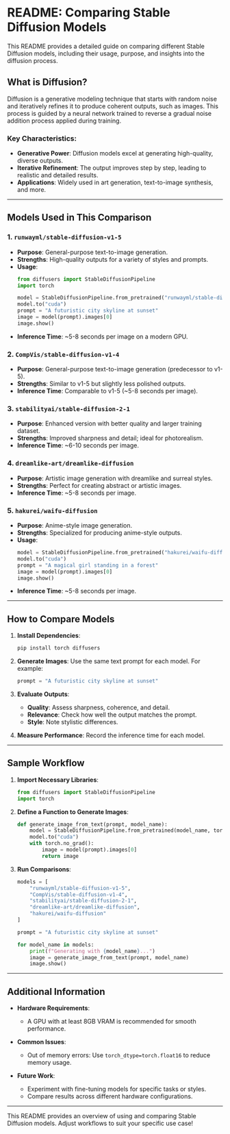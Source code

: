 # README: Comparing Stable Diffusion Models

This README provides a detailed guide on comparing different Stable Diffusion models, including their usage, purpose, and insights into the diffusion process.

## What is Diffusion?
Diffusion is a generative modeling technique that starts with random noise and iteratively refines it to produce coherent outputs, such as images. This process is guided by a neural network trained to reverse a gradual noise addition process applied during training.

### Key Characteristics:
- **Generative Power**: Diffusion models excel at generating high-quality, diverse outputs.
- **Iterative Refinement**: The output improves step by step, leading to realistic and detailed results.
- **Applications**: Widely used in art generation, text-to-image synthesis, and more.

---

## Models Used in This Comparison

### 1. `runwayml/stable-diffusion-v1-5`
- **Purpose**: General-purpose text-to-image generation.
- **Strengths**: High-quality outputs for a variety of styles and prompts.
- **Usage**:
  ```python
  from diffusers import StableDiffusionPipeline
  import torch

  model = StableDiffusionPipeline.from_pretrained("runwayml/stable-diffusion-v1-5", torch_dtype=torch.float16)
  model.to("cuda")
  prompt = "A futuristic city skyline at sunset"
  image = model(prompt).images[0]
  image.show()
  ```
- **Inference Time**: ~5-8 seconds per image on a modern GPU.

### 2. `CompVis/stable-diffusion-v1-4`
- **Purpose**: General-purpose text-to-image generation (predecessor to v1-5).
- **Strengths**: Similar to v1-5 but slightly less polished outputs.
- **Inference Time**: Comparable to v1-5 (~5-8 seconds per image).

### 3. `stabilityai/stable-diffusion-2-1`
- **Purpose**: Enhanced version with better quality and larger training dataset.
- **Strengths**: Improved sharpness and detail; ideal for photorealism.
- **Inference Time**: ~6-10 seconds per image.

### 4. `dreamlike-art/dreamlike-diffusion`
- **Purpose**: Artistic image generation with dreamlike and surreal styles.
- **Strengths**: Perfect for creating abstract or artistic images.
- **Inference Time**: ~5-8 seconds per image.

### 5. `hakurei/waifu-diffusion`
- **Purpose**: Anime-style image generation.
- **Strengths**: Specialized for producing anime-style outputs.
- **Usage**:
  ```python
  model = StableDiffusionPipeline.from_pretrained("hakurei/waifu-diffusion", torch_dtype=torch.float16)
  model.to("cuda")
  prompt = "A magical girl standing in a forest"
  image = model(prompt).images[0]
  image.show()
  ```
- **Inference Time**: ~5-8 seconds per image.

---

## How to Compare Models

1. **Install Dependencies**:
   ```bash
   pip install torch diffusers
   ```

2. **Generate Images**:
   Use the same text prompt for each model. For example:
   ```python
   prompt = "A futuristic city skyline at sunset"
   ```

3. **Evaluate Outputs**:
   - **Quality**: Assess sharpness, coherence, and detail.
   - **Relevance**: Check how well the output matches the prompt.
   - **Style**: Note stylistic differences.

4. **Measure Performance**:
   Record the inference time for each model.

---

## Sample Workflow

1. **Import Necessary Libraries**:
   ```python
   from diffusers import StableDiffusionPipeline
   import torch
   ```

2. **Define a Function to Generate Images**:
   ```python
   def generate_image_from_text(prompt, model_name):
       model = StableDiffusionPipeline.from_pretrained(model_name, torch_dtype=torch.float16)
       model.to("cuda")
       with torch.no_grad():
           image = model(prompt).images[0]
           return image
   ```

3. **Run Comparisons**:
   ```python
   models = [
       "runwayml/stable-diffusion-v1-5",
       "CompVis/stable-diffusion-v1-4",
       "stabilityai/stable-diffusion-2-1",
       "dreamlike-art/dreamlike-diffusion",
       "hakurei/waifu-diffusion"
   ]

   prompt = "A futuristic city skyline at sunset"

   for model_name in models:
       print(f"Generating with {model_name}...")
       image = generate_image_from_text(prompt, model_name)
       image.show()
   ```

---

## Additional Information

- **Hardware Requirements**:
  - A GPU with at least 8GB VRAM is recommended for smooth performance.

- **Common Issues**:
  - Out of memory errors: Use `torch_dtype=torch.float16` to reduce memory usage.

- **Future Work**:
  - Experiment with fine-tuning models for specific tasks or styles.
  - Compare results across different hardware configurations.

---

This README provides an overview of using and comparing Stable Diffusion models. Adjust workflows to suit your specific use case!
